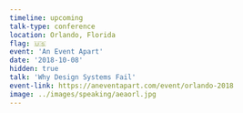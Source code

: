```yaml
---
timeline: upcoming
talk-type: conference
location: Orlando, Florida
flag: 🇺🇸
event: 'An Event Apart'
date: '2018-10-08'
hidden: true
talk: 'Why Design Systems Fail'
event-link: https://aneventapart.com/event/orlando-2018
image: ../images/speaking/aeaorl.jpg
---
```

